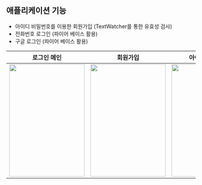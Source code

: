 
## 애플리케이션 기능
-  아이디 비밀번호를 이용한 회원가입 (TextWatcher를 통한 유효성 검사)
-  전화번호 로그인 (파이어 베이스 활용)
-  구글 로그인 (파이어 베이스 활용)

|로그인 메인|회원가입|아이디로 로그인|전화번호로 로그인|로그인 성공|
|---|---|---|---|---|
|<img src="https://github.com/user-attachments/assets/0d8e733c-af59-4254-9501-3eb47518b16f" width="200" height="300"/>|<img src="https://github.com/user-attachments/assets/c9b383e7-2fc9-48b6-aea9-4c8281c71afc" width="200" height="300"/>|<img src="https://github.com/user-attachments/assets/ee15ce26-39f9-4e46-9d8c-5fe1b5731362" width="200" height="300"/>|<img src="https://github.com/user-attachments/assets/ddb50657-26b7-4145-88cb-1f9758f71827" width="200" height="300"/>|<img src="https://github.com/user-attachments/assets/afd6baee-d767-4813-bc31-20931230273c" width="200" height="300"/>|
